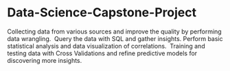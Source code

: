 # Data-Science-Capstone-Project
Collecting data from various sources and improve the quality by performing data wrangling.  
Query the data with SQL and gather insights. 
Perform basic statistical analysis and data visualization of correlations. 
Training and testing data with Cross Validations and refine predictive models for discovering more insights. 
